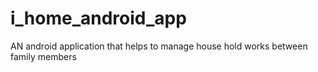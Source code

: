 # i_home_android_app
AN android application that helps to manage house hold works between family members
